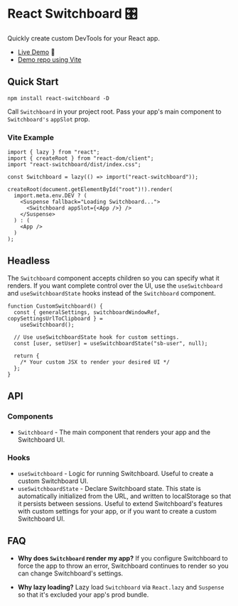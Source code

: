 # React Switchboard 🎛

Quickly create custom DevTools for your React app.

- [Live Demo](https://switchboard-beta.vercel.app/) 🚀
- [Demo repo using Vite](https://github.com/coryhouse/switchboard-with-vite-demo)

## Quick Start

```
npm install react-switchboard -D
```

Call `Switchboard` in your project root. Pass your app's main component to `Switchboard's` `appSlot` prop.

### Vite Example

```tsx
import { lazy } from "react";
import { createRoot } from "react-dom/client";
import "react-switchboard/dist/index.css";

const Switchboard = lazy(() => import("react-switchboard"));

createRoot(document.getElementById("root")!).render(
  import.meta.env.DEV ? (
    <Suspense fallback="Loading Switchboard...">
      <Switchboard appSlot={<App />} />
    </Suspense>
  ) : (
    <App />
  )
);
```

## Headless

The `Switchboard` component accepts children so you can specify what it renders. If you want complete control over the UI, use the `useSwitchboard` and `useSwitchboardState` hooks instead of the `Switchboard` component.

```tsx
function CustomSwitchboard() {
  const { generalSettings, switchboardWindowRef, copySettingsUrlToClipboard } =
    useSwitchboard();

  // Use useSwitchboardState hook for custom settings.
  const [user, setUser] = useSwitchboardState("sb-user", null);

  return {
    /* Your custom JSX to render your desired UI */
  };
}
```

## API

### Components

- `Switchboard` - The main component that renders your app and the Switchboard UI.

### Hooks

- `useSwitchboard` - Logic for running Switchboard. Useful to create a custom Switchboard UI.
- `useSwitchboardState` - Declare Switchboard state. This state is automatically initialized from the URL, and written to localStorage so that it persists between sessions. Useful to extend Switchboard's features with custom settings for your app, or if you want to create a custom Switchboard UI.

## FAQ

- **Why does `Switchboard` render my app?** If you configure Switchboard to force the app to throw an error, Switchboard continues to render so you can change Switchboard's settings.

- **Why lazy loading?** Lazy load `Switchboard` via `React.lazy` and `Suspense` so that it's excluded your app's prod bundle.

```

```

